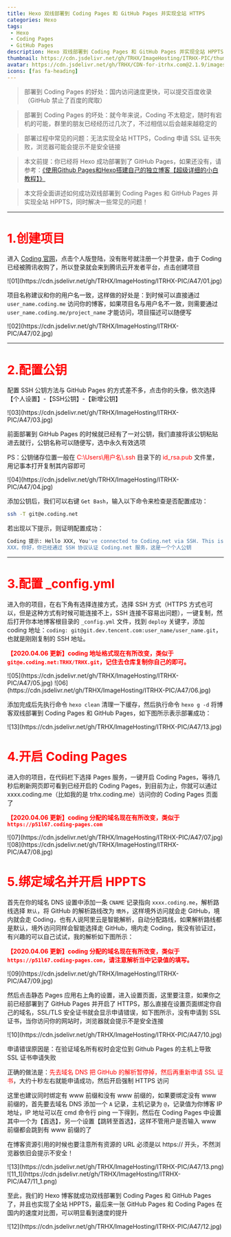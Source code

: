 ```yaml
---
title: Hexo 双线部署到 Coding Pages 和 GitHub Pages 并实现全站 HTTPS
categories: Hexo
tags:
 - Hexo
 - Coding Pages
 - GitHub Pages
description: Hexo 双线部署到 Coding Pages 和 GitHub Pages 并实现全站 HPPTS
thumbnail: https://cdn.jsdelivr.net/gh/TRHX/ImageHosting/ITRHX-PIC/thumbnail/hexo.png
avatar: https://cdn.jsdelivr.net/gh/TRHX/CDN-for-itrhx.com@2.1.9/images/trhx.png
icons: [fas fa-heading]
---
```

> 部署到 Coding Pages 的好处：国内访问速度更快，可以提交百度收录（GitHub 禁止了百度的爬取）

> 部署到 Coding Pages 的坏处：就今年来说，Coding 不太稳定，随时有宕机的可能，群里的朋友已经经历过几次了，不过相信以后会越来越稳定的

> 部署过程中常见的问题：无法实现全站 HTTPS，Coding 申请 SSL 证书失败，浏览器可能会提示不是安全链接

> 本文前提：你已经将 Hexo 成功部署到了 GitHub Pages，如果还没有，请参考：[《使用Github Pages和Hexo搭建自己的独立博客【超级详细的小白教程】》](https://blog.csdn.net/qq_36759224/article/details/82121420)

> 本文将全面讲述如何成功双线部署到 Coding Pages 和 GitHub Pages 并实现全站 HPPTS，同时解决一些常见的问题！

---

# <font color=#ff0000>1.创建项目</font>

进入 [Coding 官网](https://coding.net/)，点击个人版登陆，没有账号就注册一个并登录，由于 Coding 已经被腾讯收购了，所以登录就会来到腾讯云开发者平台，点击创建项目

<fancybox>
![01](https://cdn.jsdelivr.net/gh/TRHX/ImageHosting/ITRHX-PIC/A47/01.jpg)
</fancybox>

项目名称建议和你的用户名一致，这样做的好处是：到时候可以直接通过 `user_name.coding.me` 访问你的博客，如果项目名与用户名不一致，则需要通过 `user_name.coding.me/project_name` 才能访问，项目描述可以随便写

<fancybox>
![02](https://cdn.jsdelivr.net/gh/TRHX/ImageHosting/ITRHX-PIC/A47/02.jpg)
</fancybox>

---

# <font color=#ff0000>2.配置公钥</font>

配置 SSH 公钥方法与 GitHub Pages 的方式差不多，点击你的头像，依次选择【个人设置】-【SSH公钥】-【新增公钥】

<fancybox>
![03](https://cdn.jsdelivr.net/gh/TRHX/ImageHosting/ITRHX-PIC/A47/03.jpg)
</fancybox>

前面部署到 GitHub Pages 的时候就已经有了一对公钥，我们直接将该公钥粘贴进去就行，公钥名称可以随便写，选中永久有效选项

PS：公钥储存位置一般在 <font color=#ff0000>C:\Users\用户名\\.ssh</font> 目录下的 <font color=#ff0000>id_rsa.pub</font> 文件里，用记事本打开复制其内容即可

<fancybox>
![04](https://cdn.jsdelivr.net/gh/TRHX/ImageHosting/ITRHX-PIC/A47/04.jpg)
</fancybox>

添加公钥后，我们可以右键 `Get Bash`，输入以下命令来检查是否配置成功：

```bash
ssh -T git@e.coding.net
```

若出现以下提示，则证明配置成功：

```bash
Coding 提示: Hello XXX, You've connected to Coding.net via SSH. This is a personal key.
XXX，你好，你已经通过 SSH 协议认证 Coding.net 服务，这是一个个人公钥
```

---

# <font color=#ff0000>3.配置 _config.yml</font>
进入你的项目，在右下角有选择连接方式，选择 SSH 方式（HTTPS 方式也可以，但是这种方式有时候可能连接不上，SSH 连接不容易出问题），一键复制，然后打开你本地博客根目录的 `_config.yml` 文件，找到 `deploy` 关键字，添加 coding 地址：`coding: git@git.dev.tencent.com:user_name/user_name.git`，也就是刚刚复制的 SSH 地址。

<font color=#ff0000>**【2020.04.06 更新】coding 地址格式现在有所改变，类似于 `git@e.coding.net:TRHX/TRHX.git`，记住去仓库复制你自己的即可。**</font>

<fancybox>
![05](https://cdn.jsdelivr.net/gh/TRHX/ImageHosting/ITRHX-PIC/A47/05.jpg)
</fancybox>

<fancybox>
![06](https://cdn.jsdelivr.net/gh/TRHX/ImageHosting/ITRHX-PIC/A47/06.jpg)
</fancybox>

添加完成后先执行命令 `hexo clean` 清理一下缓存，然后执行命令 `hexo g -d` 将博客双线部署到 Coding Pages 和 GitHub Pages，如下图所示表示部署成功：

<fancybox>
![13](https://cdn.jsdelivr.net/gh/TRHX/ImageHosting/ITRHX-PIC/A47/13.jpg)
</fancybox>

# <font color=#ff0000>4.开启 Coding Pages</font>
进入你的项目，在代码栏下选择 Pages 服务，一键开启 Coding Pages，等待几秒后刷新网页即可看到已经开启的 Coding Pages，到目前为止，你就可以通过 xxxx.coding.me（比如我的是 trhx.coding.me）访问你的 Coding Pages 页面了

<font color=#ff0000>**【2020.04.06 更新】coding 分配的域名现在有所改变，类似于 `https://p51l67.coding-pages.com`**</font>

<fancybox>
![07](https://cdn.jsdelivr.net/gh/TRHX/ImageHosting/ITRHX-PIC/A47/07.jpg)
</fancybox>

<fancybox>
![08](https://cdn.jsdelivr.net/gh/TRHX/ImageHosting/ITRHX-PIC/A47/08.jpg)
</fancybox>

# <font color=#ff0000>5.绑定域名并开启 HPPTS</font>
首先在你的域名 DNS 设置中添加一条 `CNAME` 记录指向 `xxxx.coding.me`，解析路线选择 `默认`，将 GitHub 的解析路线改为 `境外`，这样境外访问就会走 GitHub，境内就会走 Coding，也有人说阿里云是智能解析，自动分配路线，如果解析路线都是默认，境外访问同样会智能选择走 GitHub，境内走 Coding，我没有验证过，有兴趣的可以自己试试，我的解析如下图所示：

<font color=#ff0000>**【2020.04.06 更新】coding 分配的域名现在有所改变，类似于 `https://p51l67.coding-pages.com`，请注意解析当中记录值的填写。**</font>

<fancybox>
![09](https://cdn.jsdelivr.net/gh/TRHX/ImageHosting/ITRHX-PIC/A47/09.jpg)
</fancybox>

然后点击静态 Pages 应用右上角的设置，进入设置页面，这里要注意，如果你之前已经部署到了 GitHub Pages 并开启了 HTTPS，那么直接在设置页面绑定你自己的域名，SSL/TLS 安全证书就会显示申请错误，如下图所示，没有申请到 SSL 证书，当你访问你的网站时，浏览器就会提示不是安全连接

<fancybox>
![10](https://cdn.jsdelivr.net/gh/TRHX/ImageHosting/ITRHX-PIC/A47/10.jpg)
</fancybox>

申请错误原因是：在验证域名所有权时会定位到 Github Pages 的主机上导致 SSL 证书申请失败

正确的做法是：<font color=#ff0000>先去域名 DNS 把 GitHub 的解析暂停掉，然后再重新申请 SSL 证书</font>，大约十秒左右就能申请成功，然后开启强制 HTTPS 访问

这里也建议同时绑定有 www 前缀和没有 www 前缀的，如果要绑定没有 www 前缀的，首先要去域名 DNS 添加一个 `A` 记录，主机记录为 `@`，记录值为你博客 IP 地址，IP 地址可以在 cmd 命令行 ping 一下得到，然后在 Coding Pages 中设置其中一个为【首选】，另一个设置【跳转至首选】，这样不管用户是否输入 www 前缀都会跳到有 www 前缀的了

在博客资源引用的时候也要注意所有资源的 URL 必须是以 https:// 开头，不然浏览器依旧会提示不安全！

<fancybox>
![13](https://cdn.jsdelivr.net/gh/TRHX/ImageHosting/ITRHX-PIC/A47/13.png)
</fancybox>

<fancybox>
![11_1](https://cdn.jsdelivr.net/gh/TRHX/ImageHosting/ITRHX-PIC/A47/11_1.png)
</fancybox>

至此，我们的 Hexo 博客就成功双线部署到 Coding Pages 和 GitHub Pages 了，并且也实现了全站 HPPTS，最后来一张 GitHub Pages 和 Coding Pages 在国内的速度对比图，可以明显看到速度的提升

<fancybox>
![12](https://cdn.jsdelivr.net/gh/TRHX/ImageHosting/ITRHX-PIC/A47/12.jpg)
</fancybox>
